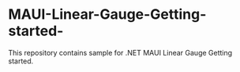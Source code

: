 # MAUI-Linear-Gauge-Getting-started-
This repository contains sample for .NET MAUI Linear Gauge Getting started.

